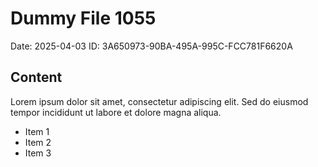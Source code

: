 # Dummy File 1055

Date: 2025-04-03
ID: 3A650973-90BA-495A-995C-FCC781F6620A

## Content

Lorem ipsum dolor sit amet, consectetur adipiscing elit.
Sed do eiusmod tempor incididunt ut labore et dolore magna aliqua.

* Item 1
* Item 2
* Item 3

